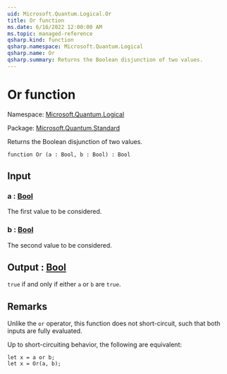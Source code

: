```yaml
---
uid: Microsoft.Quantum.Logical.Or
title: Or function
ms.date: 6/16/2022 12:00:00 AM
ms.topic: managed-reference
qsharp.kind: function
qsharp.namespace: Microsoft.Quantum.Logical
qsharp.name: Or
qsharp.summary: Returns the Boolean disjunction of two values.
---
```


# Or function

Namespace: [Microsoft.Quantum.Logical](xref:Microsoft.Quantum.Logical)

Package: [Microsoft.Quantum.Standard](https://nuget.org/packages/Microsoft.Quantum.Standard)


Returns the Boolean disjunction of two values.

```qsharp
function Or (a : Bool, b : Bool) : Bool
```


## Input

### a : [Bool](xref:microsoft.quantum.qsharp.valueliterals#bool-literals)

The first value to be considered.


### b : [Bool](xref:microsoft.quantum.qsharp.valueliterals#bool-literals)

The second value to be considered.



## Output : [Bool](xref:microsoft.quantum.qsharp.valueliterals#bool-literals)

`true` if and only if either `a` or `b` are `true`.

## Remarks

Unlike the `or` operator, this function does not short-circuit, such thatboth inputs are fully evaluated.Up to short-circuiting behavior, the following are equivalent:```qsharplet x = a or b;let x = Or(a, b);```